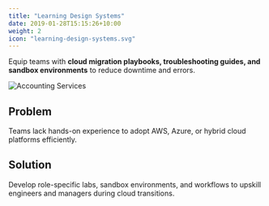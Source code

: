```yaml
---
title: "Learning Design Systems"
date: 2019-01-28T15:15:26+10:00
weight: 2
icon: "learning-design-systems.svg"
---
```


Equip teams with **cloud migration playbooks, troubleshooting guides, and sandbox environments** to reduce downtime and errors.

![Accounting Services](/lukofolio/images/austin-distel-nGc5RT2HmF0-unsplash.jpg)

## Problem

Teams lack hands-on experience to adopt AWS, Azure, or hybrid cloud platforms efficiently.

## Solution

Develop role-specific labs, sandbox environments, and workflows to upskill engineers and managers during cloud transitions.